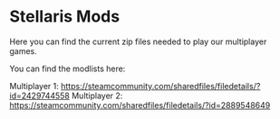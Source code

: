 # Stellaris Mods
Here you can find the current zip files needed to play our multiplayer games. 

You can find the modlists here:

Multiplayer 1: https://steamcommunity.com/sharedfiles/filedetails/?id=2429744558
Multiplayer 2: https://steamcommunity.com/sharedfiles/filedetails/?id=2889548649
